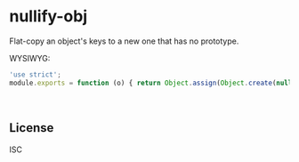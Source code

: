 ﻿
<!--#echo json="package.json" key="name" underline="=" -->
nullify-obj
===========
<!--/#echo -->

<!--#echo json="package.json" key="description" -->
Flat-copy an object&#39;s keys to a new one that has no prototype.
<!--/#echo -->


WYSIWYG:

<!--#include file="no.js" code="javascript" -->
<!--#verbatim lncnt="4" -->
```javascript
'use strict';
module.exports = function (o) { return Object.assign(Object.create(null), o); };
```
<!--/include-->



<!--#toc stop="scan" -->




&nbsp;


License
-------
<!--#echo json="package.json" key=".license" -->
ISC
<!--/#echo -->
